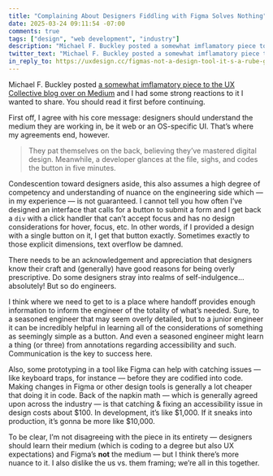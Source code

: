```yaml
---
title: "Complaining About Designers Fiddling with Figma Solves Nothing"
date: 2025-03-24 09:11:54 -07:00
comments: true
tags: ["design", "web development", "industry"]
description: "Michael F. Buckley posted a somewhat imflamatory piece to the UX Collective blog over on Medium and I had some strong reactions to it I wanted to share."
twitter_text: "Michael F. Buckley posted a somewhat imflamatory piece to the UX Collective blog over on Medium and I had some strong reactions to it I wanted to share."
in_reply_to: https://uxdesign.cc/figmas-not-a-design-tool-it-s-a-rube-goldberg-machine-for-avoiding-code-2a24f11add5d
---
```


Michael F. Buckley posted [a somewhat imflamatory piece to the UX Collective blog over on Medium](https://uxdesign.cc/figmas-not-a-design-tool-it-s-a-rube-goldberg-machine-for-avoiding-code-2a24f11add5d) and I had some strong reactions to it I wanted to share. You should read it first before continuing.

<!-- more -->

First off, I agree with his core message: designers should understand the medium they are working in, be it web or an OS-specific UI. That’s where my agreements end, however.

> They pat themselves on the back, believing they’ve mastered digital design. Meanwhile, a developer glances at the file, sighs, and codes the button in five minutes.

Condescention toward designers aside, this also assumes a high degree of competency and understanding of nuance on the engineering side which — in my experience — is not guaranteed. I cannot tell you how often I’ve designed an interface that calls for a button to submit a form and I get back a `div` with a click handler that can’t accept focus and has no design considerations for hover, focus, etc. In other words, if I provided a design with a single button on it, I get that button exactly. Sometimes exactly to those explicit  dimensions, text overflow be damned.
 
There needs to be an acknowledgement and appreciation that designers know their craft and (generally) have good reasons for being overly prescriptive. Do some designers stray into realms of self-indulgence… absolutely! But so do engineers.
 
I think where we need to get to is a place where handoff provides enough information to inform the engineer of the totality of what’s needed. Sure, to a seasoned engineer that may seem overly detailed, but to a junior engineer it can be incredibly helpful in learning all of the considerations of something as seemingly simple as a button. And even a seasoned engineer might learn a thing (or three) from annotations regarding accessibility and such. Communication is the key to success here.
 
Also, some prototyping in a tool like Figma can help with catching issues — like keyboard traps, for instance — before they are codified into code. Making changes in Figma or other design tools is generally a lot cheaper that doing it in code. Back of the napkin math — which is generally agreed upon across the industry — is that catching & fixing an accessibility issue in design costs about $100. In development, it’s like $1,000. If it sneaks into production, it’s gonna be more like $10,000.
 
To be clear, I’m not disagreeing with the piece in its entirety — designers should learn their medium (which is coding to a degree but also UX expectations) and Figma’s **not** the medium — but I think there’s more nuance to it. I also dislike the us vs. them framing; we’re all in this together.
